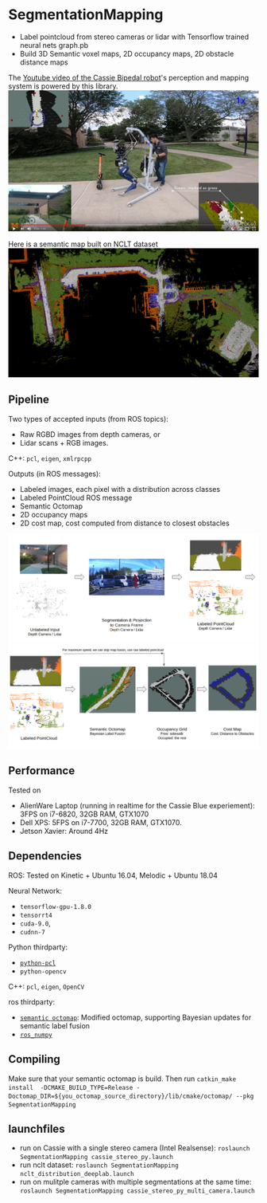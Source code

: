 # SegmentationMapping
* Label pointcloud from stereo cameras or lidar with Tensorflow trained neural nets graph.pb
* Build 3D Semantic voxel maps, 2D occupancy maps, 2D obstacle distance maps

The [Youtube video of the Cassie Bipedal robot](https://youtu.be/uFyT8zCg1Kk)'s perception and mapping system is powered by this library.
[![Cassie goes autonomous on Umich's wavefield](https://raw.githubusercontent.com/UMich-BipedLab/SegmentationMapping/multi-camera/ytb.png)](https://youtu.be/uFyT8zCg1Kk)

Here is a semantic map built on NCLT dataset
![The Semantic Map build on NCLT dataset](https://raw.githubusercontent.com/UMich-BipedLab/SegmentationMapping/multi-camera/octomap.png "NCLT octomap")


## Pipeline
Two types of accepted inputs (from ROS topics): 
* Raw RGBD images from depth cameras, or
* Lidar scans +  RGB images.

C++: `pcl`, `eigen`, `xmlrpcpp`


Outputs (in ROS messages):
* Labeled images, each pixel with a distribution across classes
* Labeled PointCloud ROS message
* Semantic Octomap
* 2D occupancy maps 
* 2D cost map, cost computed from distance to closest obstacles

![alt text](https://raw.githubusercontent.com/UMich-BipedLab/SegmentationMapping/multi-camera/1.png "Pipeline_1")
![alt text](https://raw.githubusercontent.com/UMich-BipedLab/SegmentationMapping/multi-camera/2.png "Pipeline_2")

## Performance
Tested on
* AlienWare Laptop (running in realtime for the Cassie Blue experiement): 3FPS on i7-6820, 32GB RAM, GTX1070
* Dell XPS: 5FPS on i7-7700, 32GB RAM, GTX1070.
* Jetson Xavier: Around 4Hz

## Dependencies
ROS: Tested on Kinetic + Ubuntu 16.04, Melodic + Ubuntu 18.04

Neural Network: 
* `tensorflow-gpu-1.8.0` 
* `tensorrt4`
* `cuda-9.0`,
* `cudnn-7`

Python thirdparty: 
* [`python-pcl`](https://github.com/strawlab/python-pcl) 
* `python-opencv`

C++: `pcl`, `eigen`, `OpenCV`

ros thirdparty: 
* [`semantic octomap`](https://github.com/UMich-BipedLab/octomap.git): Modified octomap, supporting Bayesian updates for semantic label fusion
* [`ros_numpy`](https://github.com/eric-wieser/ros_numpy)

## Compiling
Make sure that your semantic octomap is build. Then run 
`catkin_make install  -DCMAKE_BUILD_TYPE=Release -Doctomap_DIR=${you_octomap_source_directory}/lib/cmake/octomap/ --pkg SegmentationMapping`

## launchfiles
* run on Cassie with a single stereo camera (Intel Realsense): `roslaunch SegmentationMapping cassie_stereo_py.launch`
* run nclt dataset: `roslaunch SegmentationMapping nclt_distribution_deeplab.launch`
* run on mulitple cameras with multiple segmentations at the same time: `roslaunch SegmentationMapping cassie_stereo_py_multi_camera.launch`

<!---
# parameters in the launch file
*  `bagfile`: The path of the bag file
* `neural_net_graph_path`: The path of the neural network graph.pb file
* `is_output_distribution`: whether we need the distribution of all classes, or just the final label (the class with the max probability)
* `neural_net_input_width`: the width of the neural network input
* `neural_net_input_height`: the height of the neural network input
* `lidar`: the topic of lidar Pointcloud2
* `velodyne_synced_path`: for nclt, the pointcloud comes from synced files, instead of subcriptions from topics
* `camera_num`: the number of cameras
* `image_0`: the image topic of 0-th camera. Use `image_[0-9]` to indexing camera topics. There can be mulitple cameras
* `cam_intrinsic_0`: the `npy` file containing the intrinsic transformation of 0-th camera. Use `image_[0-9]` to indexing camera topics. Distortion is not taken into account
* `cam2lidar_file_0`: the `npy` file containing camera to lidar transformation of 0-th camera. Use `image_[0-9]` to indexing camera topics
* `cam_distortion_0`: the txt file contaning dense map from undistorted images to distorted images for this (0-th in the example) camera


On NCLT: Generate cam2lidar npy given measured transformation
`cd config/; python generate_cam2lidar.py`. Note that you have to hand-type in the `[x,y,z, roll, pitch, yawn]` in `generate_cam2lidar.py`
--->

